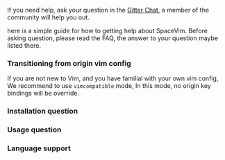 If you need help, ask your question in the [Gitter Chat](https://gitter.im/SpaceVim/SpaceVim), a member of the community will help you out.

here is a simple guide for how to getting help about SpaceVim. Before asking question, please read the FAQ, the answer to your question maybe
listed there. 


### Transitioning from origin vim config

If you are not new to Vim, and you have familial with your own vim config, We recommend to use `vimcompatible` mode, In this mode, no origin key
bindings will be override.

### Installation question

### Usage question

### Language support
